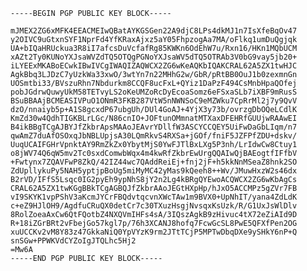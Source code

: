     -----BEGIN PGP PUBLIC KEY BLOCK-----

    mJMEX2ZG6xMFK4EEACMEIwQBatAYKGSGen22A9djC8LPs4dkMJ1n7IsXfeBqOv47
    y2OIVC9uGtxnSYF1NprFd4YfKRaxAjxz5aY05FhpzogAa7MA/oFlkq1umDuQgjqk
    UA+bIQaHRUckua3R8iI7afcsDuVcfafRg85KWKn6OdEhW7u/Rxn16/HKn1MQbUCM
    xAZt2Ty0KUNoYXJsaWVZdTQ5OTQgPGNoYXJsaWV5dTQ5OTRAb3V0bG9vay5jb20+
    iLYEExMKABoECwkIBwIVCgIWAQIZAQWCX2ZG6wKeAQKbIQAKCRAL62A5ZX1twHJC
    AgkBbq3LJDzC7yUzkWa33xwO/3wtYn7n22MHhG2w/GbR/pRtBB0OuJ1b0zexmnGn
    UOSmtbi33/BVszuRhn7Nbdurkm8CCQF8ucFxL+QYiz1DaPzF494CsMnbHpaQOfej
    pobJGdrwQuwyUkM58TETvyLS2oKeUMZoRcDyEcoaSomz6eFSxaSLb7iXBF9mRusS
    BSuBBAAjBCMEASIVPuO1ONmR3FKB287VtW5nNWNSoC9eMZWku7CpRrMl2j7y9QvV
    dzO/nnaiyb5p+A1S8gcxdP67ubgUh/DUl4GoAJ+4YjX3y73b/ovrzgDbOQeLCdlK
    KmZd30w4QdhTIGKBLrLGc/N86cnIO+JOFtunOMmnatMTXaxDFEHRfGUUjwRAAwEI
    B4ikBBgTCgAJBYJfZkbrApsMAAoJEAvrYDllfW3ASCYCCQEY5UiFwDaGbLIqm/n7
    qwAmZ7duAfOSOxqJbNBLUpjsA30LQmRkvS4RXSa+jGOf/fniF5JZFPfZDU+dskv/
    UuqUCAIFGHrVpnktAY9RmZkZx0YbytMjS0YwFJTlBxLXg5P3nh/LrIdwCw8Ctuy1
    o8jWV74Q6qW5mv2Tc0sxdComwbWqx4m4kwRfZkbrEwUrgQQAIwQjBAEogtfIFfbV
    +Fwtynx7ZQAVFwP8ZkQ/42IZ44wc7QAddReiEj+fnj2jF+h5kkNnMSeaZ8hnk2SO
    ZdUpllykuPy5NAH5yptjpBoUg5miMyMC42yMas9kQeeh8++Wv/JMuwHxzW2s46dx
    B2rVD/IFfS5Lsqc0IG2pyEh9ypNhS8jY2n2Lg4kBRgQYEwoACQWCX2ZG6wKbAgCs
    CRAL62A5ZX1twKGgBBkTCgAGBQJfZkbrAAoJEGtHXpHp/hJxO5ACCMPz5gZVr7FB
    vI9SKYK1vpPShV3aKcmJYCrFBQdvtqcvnXWcTAw1m9BVX0+UpNhIT/yana4ZdLdK
    c+eZ9HJlOH9/AgdfuCRuQX0detCr7c30TXuzHsgjNvsqxKsUzk/R/G1UxJsWlDlv
    8RolZoeaAxCw6QtFQotbZ4NXQVmIHFs4sA/3IQszAgkB9zHivuc4tX72eZiAId9D
    R+18iZGrBRt2vFbejGo57kgl7p/76h3XCANJ8hofq7FcwGcSL8PwE5QFXfPen2OG
    xuUCCKv2vM8Y83z47GkkaNiQ0YpVYzK9rm2JTtTCjP5MPTwDbqDXe9ySHkY6nP+Q
    snSGw+PPWKVdCYZoIgJTQLhc5Hj2
    =Mw6A
    -----END PGP PUBLIC KEY BLOCK-----
